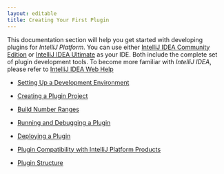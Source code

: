 ```yaml
---
layout: editable
title: Creating Your First Plugin
---
```


This documentation section will help you get started with developing plugins for *IntelliJ Platform*.
You can use either 
[IntelliJ IDEA Community Edition](https://www.jetbrains.com/idea/download/) or 
[IntelliJ IDEA Ultimate](https://www.jetbrains.com/idea/download/) as your IDE.
Both include the complete set of plugin development tools.
To become more familiar with *IntelliJ IDEA*, please refer to 
[IntelliJ IDEA Web Help](https://www.jetbrains.com/idea/help/intellij-idea.html)



* [Setting Up a Development Environment](basics/getting_started/setting_up_environment.html)

* [Creating a Plugin Project](basics/getting_started/creating_plugin_project.html)

* [Build Number Ranges](basics/getting_started/build_number_ranges.html)

* [Running and Debugging a Plugin](basics/getting_started/running_and_debugging_a_plugin.html)

* [Deploying a Plugin](basics/getting_started/deploying_plugin.html)

* [Plugin Compatibility with IntelliJ Platform Products](basics/getting_started/plugin_compatibility.html)

* [Plugin Structure](basics/plugin_structure.html)

